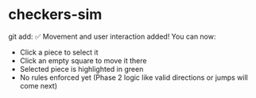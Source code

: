 # checkers-sim

git add:
✅ Movement and user interaction added! You can now:
- Click a piece to select it
- Click an empty square to move it there
- Selected piece is highlighted in green
- No rules enforced yet (Phase 2 logic like valid directions or jumps will come next)